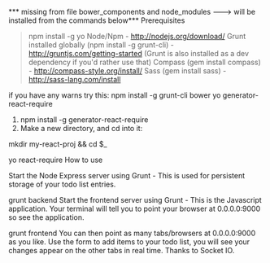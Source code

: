 *** missing from file bower_components and node_modules ---> will be installed from the commands below***
Prerequisites

> npm install -g yo
>Node/Npm - http://nodejs.org/download/
>Grunt installed globally (npm install -g grunt-cli) - http://gruntjs.com/getting-started (Grunt is also installed as a dev dependency if you'd rather use that)
>Compass (gem install compass) - http://compass-style.org/install/
>Sass (gem install sass) - http://sass-lang.com/install


if you have any warns try this: npm install -g grunt-cli bower yo generator-react-require

1. npm install -g generator-react-require
2. Make a new directory, and cd into it:

mkdir my-react-proj && cd $_

yo react-require
How to use

Start the Node Express server using Grunt - This is used for persistent storage of your todo list entries.

grunt backend
Start the frontend server using Grunt - This is the Javascript application. Your terminal will tell you to point your browser at 0.0.0.0:9000 so see the application.

grunt frontend
You can then point as many tabs/browsers at 0.0.0.0:9000 as you like. Use the form to add items to your todo list, you will see your changes appear on the other tabs in real time. Thanks to Socket IO.